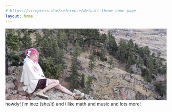 ```yaml
---
# https://vitepress.dev/reference/default-theme-home-page
layout: home
---
```


![Inez swagged up on a mountain](/MountainClose.jpg)
howdy! i'm inez (she/it) and i like math and music and lots more!
